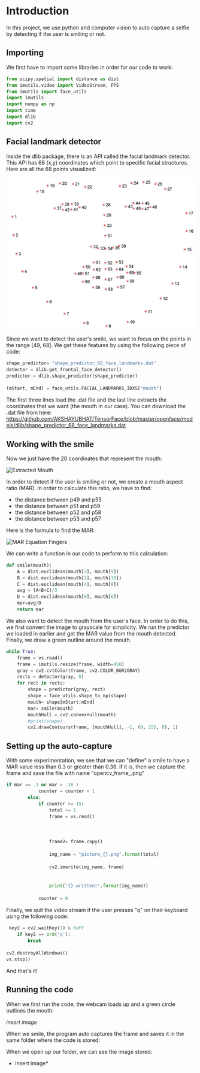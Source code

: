 # Introduction 

In this project, we use python and computer vision to auto capture a selfie by detecting if the user is smiling or not. 

## Importing 

We first have to import some libraries in order for our code to work: 

```python
from scipy.spatial import distance as dist
from imutils.video import VideoStream, FPS
from imutils import face_utils
import imutils
import numpy as np
import time
import dlib
import cv2
```

## Facial landmark detector

Inside the dlib package, there is an API called the facial landmark detector. This API has 68 (x,y) coordinates which point to specific facial structures. Here are all the 68 points visualized: 

![Facial Landmarks](faciallandmarks.jpg)


Since we want to detect the user's smile, we want to focus on the points in the range [49, 68]. We get these features by using the following piece of code: 

```python
shape_predictor= "shape_predictor_68_face_landmarks.dat" 
detector = dlib.get_frontal_face_detector()
predictor = dlib.shape_predictor(shape_predictor)

(mStart, mEnd) = face_utils.FACIAL_LANDMARKS_IDXS["mouth"]
```

The first three lines load the .dat file and the last line extracts the coordinates that we want (the mouth in our case). You can download the .dat file from here: https://github.com/AKSHAYUBHAT/TensorFace/blob/master/openface/models/dlib/shape_predictor_68_face_landmarks.dat

## Working with the smile 

Now we just have the 20 coordinates that represent the mouth: 

![Extracted Mouth](Mouth.jpg)

In order to detect if the user is smiling or not, we create a mouth aspect ratio (MAR). In order to calculate this ratio, we have to find: 

- the distance between p49 and p55 
- the distance between p51 and p59
- the distance between p52 and p58
- the distance between p53 and p57 

Here is the formula to find the MAR: 

![MAR Equation Fingers](MARequation.jpg)

We can write a function in our code to perform to this calculation:

```python
def smile(mouth):
    A = dist.euclidean(mouth[3], mouth[9])
    B = dist.euclidean(mouth[2], mouth[10])
    C = dist.euclidean(mouth[4], mouth[8])
    avg = (A+B+C)/3
    D = dist.euclidean(mouth[0], mouth[6])
    mar=avg/D
    return mar
```

We also want to detect the mouth from the user's face. In order to do this, we first convert the image to grayscale for simplicity. We run the predictor we loaded in earlier and get the MAR  value from the mouth detected. Finally, we draw a green outline around the mouth. 

```python
while True:
    frame = vs.read()    
    frame = imutils.resize(frame, width=450)
    gray = cv2.cvtColor(frame, cv2.COLOR_BGR2GRAY)
    rects = detector(gray, 0)
    for rect in rects:
        shape = predictor(gray, rect)
        shape = face_utils.shape_to_np(shape)
        mouth= shape[mStart:mEnd]
        mar= smile(mouth)
        mouthHull = cv2.convexHull(mouth)
        #print(shape)
        cv2.drawContours(frame, [mouthHull], -1, (0, 255, 0), 1)
```

## Setting up the auto-capture 

With some experimentation, we see that we can "define" a smile to have a MAR value less than 0.3 or greater than 0.38. If it is, then we capture the frame and save the file with name "opencv_frame_<counter>.png"

```python
if mar <= .3 or mar > .38 : 
            counter = counter + 1
        else:
            if counter >= 15:
                total += 1
                frame = vs.read()

                
                
                frame2= frame.copy()
                
                img_name = "picture_{}.png".format(total)
                
                cv2.imwrite(img_name, frame)

                
                print("{} written!".format(img_name))

            counter = 0
 ```

Finally, we quit the video stream if the user presses "q" on their keyboard using the following code: 

```python
 key2 = cv2.waitKey(1) & 0xFF
    if key2 == ord('q'):
        break

cv2.destroyAllWindows()
vs.stop()
```

And that's it! 

## Running the code 

When we first run the code, the webcam loads up and a green circle outlines the mouth: 

*insert image*


When we smile, the program auto captures the frame and saves it in the same folder where the code is stored: 

When we open up our folder, we can see the image stored: 

* insert image* 









